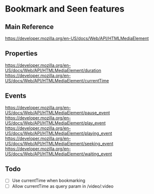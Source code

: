 # Bookmark and Seen features

## Main Reference
https://developer.mozilla.org/en-US/docs/Web/API/HTMLMediaElement

## Properties
https://developer.mozilla.org/en-US/docs/Web/API/HTMLMediaElement/duration
https://developer.mozilla.org/en-US/docs/Web/API/HTMLMediaElement/currentTime

## Events
https://developer.mozilla.org/en-US/docs/Web/API/HTMLMediaElement/pause_event
https://developer.mozilla.org/en-US/docs/Web/API/HTMLMediaElement/play_event
https://developer.mozilla.org/en-US/docs/Web/API/HTMLMediaElement/playing_event
https://developer.mozilla.org/en-US/docs/Web/API/HTMLMediaElement/seeking_event
https://developer.mozilla.org/en-US/docs/Web/API/HTMLMediaElement/waiting_event

## Todo
- [ ] Use currentTime when bookmarking
- [ ] Allow currentTime as query param in /video/:video
